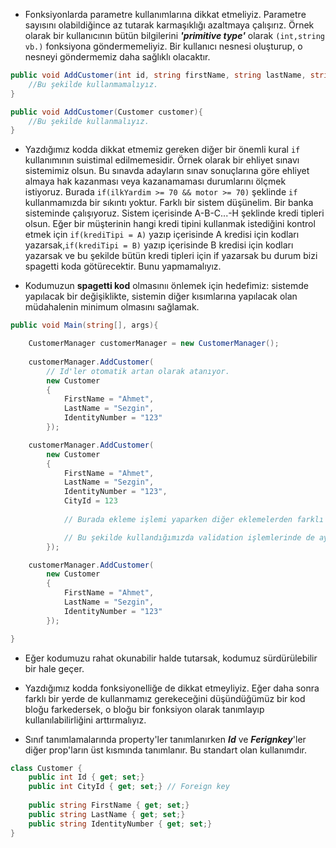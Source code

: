 - Fonksiyonlarda parametre kullanımlarına dikkat etmeliyiz. Parametre sayısını olabildiğince az tutarak karmaşıklığı azaltmaya çalışırız. Örnek olarak bir kullanıcının bütün bilgilerini ***'primitive type'*** olarak ```(int,string vb.)``` fonksiyona göndermemeliyiz. 
Bir kullanıcı nesnesi oluşturup, o nesneyi göndermemiz daha sağlıklı olacaktır. 

```cs
public void AddCustomer(int id, string firstName, string lastName, string identityNumber, int cityId){
    //Bu şekilde kullanmamalıyız.
}
```
```cs
public void AddCustomer(Customer customer){
    //Bu şekilde kullanmalıyız.
}
```


- Yazdığımız kodda dikkat etmemiz gereken diğer bir önemli kural ```if``` kullanımının suistimal edilmemesidir. Örnek olarak bir ehliyet sınavı sistemimiz olsun. Bu sınavda adayların sınav sonuçlarına göre ehliyet almaya hak kazanması veya kazanamaması durumlarını ölçmek istiyoruz. Burada ```if(ilkYardim >= 70 && motor >= 70)``` şeklinde ```if``` kullanmamızda bir sıkıntı yoktur. Farklı bir sistem düşünelim. Bir banka sisteminde çalışıyoruz. Sistem içerisinde A-B-C...-H şeklinde kredi tipleri olsun. Eğer bir müşterinin hangi kredi tipini kullanmak istediğini kontrol etmek için ```if(krediTipi = A)``` yazıp içerisinde A kredisi için kodları yazarsak,```if(krediTipi = B)``` yazıp içerisinde B kredisi için kodları yazarsak ve bu şekilde bütün kredi tipleri için if yazarsak bu durum bizi spagetti koda götürecektir. Bunu yapmamalıyız.

- Kodumuzun **spagetti kod** olmasınıı önlemek için hedefimiz: sistemde yapılacak bir değişiklikte, sistemin diğer kısımlarına yapılacak olan müdahalenin minimum olmasını sağlamak.

```cs
public void Main(string[], args){

    CustomerManager customerManager = new CustomerManager();
    
    customerManager.AddCustomer(
        // Id'ler otomatik artan olarak atanıyor. 
        new Customer 
        {
            FirstName = "Ahmet",
            LastName = "Sezgin",
            IdentityNumber = "123"
        });

    customerManager.AddCustomer(
        new Customer 
        {
            FirstName = "Ahmet",
            LastName = "Sezgin",
            IdentityNumber = "123", 
            CityId = 123 
            
            // Burada ekleme işlemi yaparken diğer eklemelerden farklı olarak cityId değerini de ekledik. Bunun için AddCustomer'da bir değişiklik yapmak zorunda kalmadık.

            // Bu şekilde kullandığımızda validation işlemlerinde de ayrı işlemler yapmamız gerekir. Bunu unutmamalıyız.
        });

    customerManager.AddCustomer(
        new Customer 
        {
            FirstName = "Ahmet",
            LastName = "Sezgin",
            IdentityNumber = "123"
        });

}
```


- Eğer kodumuzu rahat okunabilir halde tutarsak, kodumuz sürdürülebilir bir hale geçer.

- Yazdığımız kodda fonksiyonelliğe de dikkat etmeyliyiz. Eğer daha sonra farklı bir yerde de kullanmamız gerekeceğini düşündüğümüz bir kod bloğu farkedersek, o bloğu bir fonksiyon olarak tanımlayıp kullanılabilirliğini arttırmalıyız.

- Sınıf tanımlamalarında property'ler tanımlanırken ***Id*** ve ***Ferignkey***'ler diğer prop'ların üst kısmında tanımlanır. Bu standart olan kullanımdır.

```cs
class Customer {
    public int Id { get; set;}
    public int CityId { get; set;} // Foreign key
    
    public string FirstName { get; set;}
    public string LastName { get; set;}
    public string IdentityNumber { get; set;}
}
```

 